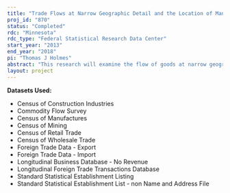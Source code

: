 ```yaml
---
title: "Trade Flows at Narrow Geographic Detail and the Location of Manufacturing"
proj_id: "870"
status: "Completed"
rdc: "Minnesota"
rdc_type: "Federal Statistical Research Data Center"
start_year: "2013"
end_year: "2018"
pi: "Thomas J Holmes"
abstract: "This research will examine the flow of goods at narrow geographic and industry detail. This will include imports, exports, as well as internal flows within the United States – such as shipment of drywall from China to Miami, or a shipment of medical equipment by a firm in Minneapolis to Boston or Toronto. This study will estimate an economic model of trade flows that will explicitly incorporate the possibility that goods may move through the wholesale sector. This project will produce industry-level parameters related to transportation cost and the use of wholesaling. It will then use these estimates to evaluate the impact of increased international trade on the regional distribution of manufactures."
layout: project
---
```


**Datasets Used:**

  - Census of Construction Industries 
  - Commodity Flow Survey 
  - Census of Manufactures 
  - Census of Mining 
  - Census of Retail Trade 
  - Census of Wholesale Trade 
  - Foreign Trade Data - Export 
  - Foreign Trade Data - Import 
  - Longitudinal Business Database - No Revenue 
  - Longitudinal Foreign Trade Transactions Database 
  - Standard Statistical Establishment Listing 
  - Standard Statistical Establishment List - non Name and Address File 

